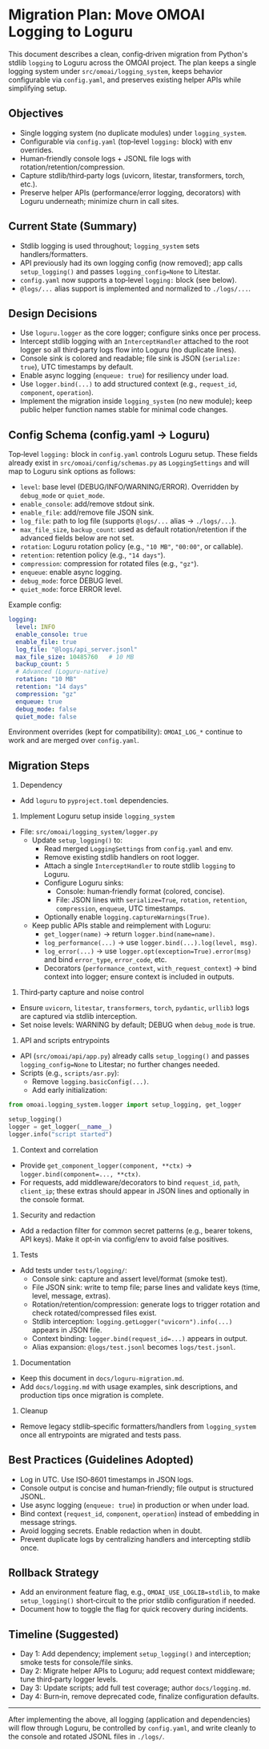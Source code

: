 # Migration Plan: Move OMOAI Logging to Loguru

This document describes a clean, config‑driven migration from Python's stdlib
`logging` to Loguru across the OMOAI project. The plan keeps a single logging
system under `src/omoai/logging_system`, keeps behavior configurable via
`config.yaml`, and preserves existing helper APIs while simplifying setup.

## Objectives

- Single logging system (no duplicate modules) under `logging_system`.
- Configurable via `config.yaml` (top‑level `logging:` block) with env overrides.
- Human‑friendly console logs + JSONL file logs with rotation/retention/compression.
- Capture stdlib/third‑party logs (uvicorn, litestar, transformers, torch, etc.).
- Preserve helper APIs (performance/error logging, decorators) with Loguru
  underneath; minimize churn in call sites.

## Current State (Summary)

- Stdlib logging is used throughout; `logging_system` sets handlers/formatters.
- API previously had its own logging config (now removed); app calls
  `setup_logging()` and passes `logging_config=None` to Litestar.
- `config.yaml` now supports a top‑level `logging:` block (see below).
- `@logs/...` alias support is implemented and normalized to `./logs/...`.

## Design Decisions

- Use `loguru.logger` as the core logger; configure sinks once per process.
- Intercept stdlib logging with an `InterceptHandler` attached to the root
  logger so all third‑party logs flow into Loguru (no duplicate lines).
- Console sink is colored and readable; file sink is JSON (`serialize: true`),
  UTC timestamps by default.
- Enable async logging (`enqueue: true`) for resiliency under load.
- Use `logger.bind(...)` to add structured context (e.g., `request_id`,
  `component`, `operation`).
- Implement the migration inside `logging_system` (no new module); keep public
  helper function names stable for minimal code changes.

## Config Schema (config.yaml → Loguru)

Top‑level `logging:` block in `config.yaml` controls Loguru setup. These fields
already exist in `src/omoai/config/schemas.py` as `LoggingSettings` and will map
to Loguru sink options as follows:

- `level`: base level (DEBUG/INFO/WARNING/ERROR). Overridden by `debug_mode` or
  `quiet_mode`.
- `enable_console`: add/remove stdout sink.
- `enable_file`: add/remove file JSON sink.
- `log_file`: path to log file (supports `@logs/...` alias → `./logs/...`).
- `max_file_size`, `backup_count`: used as default rotation/retention if the
  advanced fields below are not set.
- `rotation`: Loguru rotation policy (e.g., `"10 MB"`, `"00:00"`, or callable).
- `retention`: retention policy (e.g., `"14 days"`).
- `compression`: compression for rotated files (e.g., `"gz"`).
- `enqueue`: enable async logging.
- `debug_mode`: force DEBUG level.
- `quiet_mode`: force ERROR level.

Example config:

```yaml
logging:
  level: INFO
  enable_console: true
  enable_file: true
  log_file: "@logs/api_server.jsonl"
  max_file_size: 10485760   # 10 MB
  backup_count: 5
  # Advanced (Loguru-native)
  rotation: "10 MB"
  retention: "14 days"
  compression: "gz"
  enqueue: true
  debug_mode: false
  quiet_mode: false
```

Environment overrides (kept for compatibility): `OMOAI_LOG_*` continue to work
and are merged over `config.yaml`.

## Migration Steps

1. Dependency

- Add `loguru` to `pyproject.toml` dependencies.

1. Implement Loguru setup inside `logging_system`

- File: `src/omoai/logging_system/logger.py`
  - Update `setup_logging()` to:
    - Read merged `LoggingSettings` from `config.yaml` and env.
    - Remove existing stdlib handlers on root logger.
    - Attach a single `InterceptHandler` to route stdlib `logging` to Loguru.
    - Configure Loguru sinks:
      - Console: human‑friendly format (colored, concise).
      - File: JSON lines with `serialize=True`, `rotation`, `retention`,
        `compression`, `enqueue`, UTC timestamps.
    - Optionally enable `logging.captureWarnings(True)`.
  - Keep public APIs stable and reimplement with Loguru:
    - `get_logger(name)` → return `logger.bind(name=name)`.
    - `log_performance(...)` → use `logger.bind(...).log(level, msg)`.
    - `log_error(...)` → use `logger.opt(exception=True).error(msg)` and bind
      `error_type`, `error_code`, etc.
    - Decorators (`performance_context`, `with_request_context`) → bind context
      into logger; ensure context is included in outputs.

1. Third‑party capture and noise control

- Ensure `uvicorn`, `litestar`, `transformers`, `torch`, `pydantic`,
  `urllib3` logs are captured via stdlib interception.
- Set noise levels: WARNING by default; DEBUG when `debug_mode` is true.

1. API and scripts entrypoints

- API (`src/omoai/api/app.py`) already calls `setup_logging()` and passes
  `logging_config=None` to Litestar; no further changes needed.
- Scripts (e.g., `scripts/asr.py`):
  - Remove `logging.basicConfig(...)`.
  - Add early initialization:

```python
from omoai.logging_system.logger import setup_logging, get_logger

setup_logging()
logger = get_logger(__name__)
logger.info("script started")
```

1. Context and correlation

- Provide `get_component_logger(component, **ctx)` → `logger.bind(component=..., **ctx)`.
- For requests, add middleware/decorators to bind `request_id`, `path`,
  `client_ip`; these extras should appear in JSON lines and optionally in the
  console format.

1. Security and redaction

- Add a redaction filter for common secret patterns (e.g., bearer tokens, API
  keys). Make it opt‑in via config/env to avoid false positives.

1. Tests

- Add tests under `tests/logging/`:
  - Console sink: capture and assert level/format (smoke test).
  - File JSON sink: write to temp file; parse lines and validate keys (time,
    level, message, extras).
  - Rotation/retention/compression: generate logs to trigger rotation and check
    rotated/compressed files exist.
  - Stdlib interception: `logging.getLogger("uvicorn").info(...)` appears in
    JSON file.
  - Context binding: `logger.bind(request_id=...)` appears in output.
  - Alias expansion: `@logs/test.jsonl` becomes `logs/test.jsonl`.

1. Documentation

- Keep this document in `docs/loguru-migration.md`.
- Add `docs/logging.md` with usage examples, sink descriptions, and production
  tips once migration is complete.

1. Cleanup

- Remove legacy stdlib‑specific formatters/handlers from `logging_system` once
  all entrypoints are migrated and tests pass.

## Best Practices (Guidelines Adopted)

- Log in UTC. Use ISO‑8601 timestamps in JSON logs.
- Console output is concise and human‑friendly; file output is structured JSONL.
- Use async logging (`enqueue: true`) in production or when under load.
- Bind context (`request_id`, `component`, `operation`) instead of embedding in
  message strings.
- Avoid logging secrets. Enable redaction when in doubt.
- Prevent duplicate logs by centralizing handlers and intercepting stdlib once.

## Rollback Strategy

- Add an environment feature flag, e.g., `OMOAI_USE_LOGLIB=stdlib`, to make
  `setup_logging()` short‑circuit to the prior stdlib configuration if needed.
- Document how to toggle the flag for quick recovery during incidents.

## Timeline (Suggested)

- Day 1: Add dependency; implement `setup_logging()` and interception; smoke
  tests for console/file sinks.
- Day 2: Migrate helper APIs to Loguru; add request context middleware; tune
  third‑party logger levels.
- Day 3: Update scripts; add full test coverage; author `docs/logging.md`.
- Day 4: Burn‑in, remove deprecated code, finalize configuration defaults.

---

After implementing the above, all logging (application and dependencies) will
flow through Loguru, be controlled by `config.yaml`, and write cleanly to the
console and rotated JSONL files in `./logs/`.

